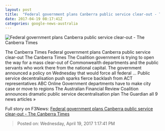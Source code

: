 ```yaml
---
layout: post
title:  "Federal government plans Canberra public service clear-out - The Canberra Times"
date: 2017-04-19 08:17:41Z
categories: google-news-australia
---
```


![Federal government plans Canberra public service clear-out - The Canberra Times](http://www.canberratimes.com.au/content/dam/images/g/v/n/w/t/q/image.related.articleLeadwide.620x349.gvnq37.png/1492592467324.jpg)

The Canberra Times Federal government plans Canberra public service clear-out The Canberra Times The Coalition government is trying to open the way for a mass clear-out of Commonwealth departments and the public servants who work there from the national capital. The government announced a policy on Wednesday that would force all federal ... Public service decentralisation push sparks fierce backlash from ACT representatives ABC Online Government departments have to make city case or move to regions The Australian Financial Review Coalition announces dramatic public service decentralisation plan The Guardian all 9 news articles »


Full story on F3News: [Federal government plans Canberra public service clear-out - The Canberra Times](http://www.f3nws.com/n/vDHDrG)

> Posted on: Wednesday, April 19, 2017 1:17:41 PM
